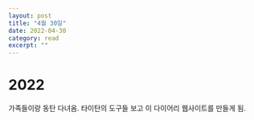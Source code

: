 ```yaml
---
layout: post
title: "4월 30일" 
date: 2022-04-30 
category: read 
excerpt: ""
---
```


# 2022

가족들이랑 동탄 다녀옴.
타이탄의 도구들 보고 이 다이어리 웹사이트를 만들게 됨.
